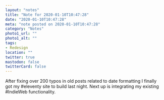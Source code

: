 ```yaml
---
layout: "notes"
title: "Note for 2020-01-10T10:47:28"
date: "2020-01-10T10:47:28"
meta: "note posted on 2020-01-10T10:47:28"
category: "Notes"
photo1_url: ""
photo1_alt: ""
tags:
- Redesign
location: ""
twitter: true
mastodon: false
twitterCard: false
---
```

After fixing over 200 typos in old posts related to date formatting I finally got my #eleventy site to build last night. Next up is integrating my existing #IndieWeb functionality.

